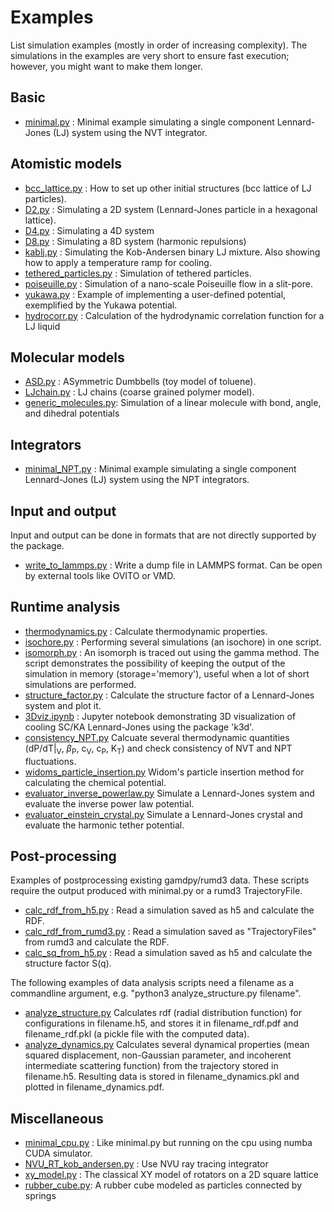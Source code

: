# Examples

List simulation examples (mostly in order of increasing complexity).
The simulations in the examples are very short to ensure fast execution; however, you might want to make them longer.

## Basic

- [minimal.py](minimal.py) : Minimal example simulating a single component Lennard-Jones (LJ) system using the NVT integrator.

## Atomistic models

- [bcc_lattice.py](bcc_lattice.py) : How to set up other initial structures (bcc lattice of LJ particles).
- [D2.py](D2.py) : Simulating a 2D system (Lennard-Jones particle in a hexagonal lattice).
- [D4.py](D4.py) : Simulating a 4D system
- [D8.py](D8.py) : Simulating a 8D system (harmonic repulsions)
- [kablj.py](kablj.py) : Simulating the Kob-Andersen binary LJ mixture. Also showing how to apply a temperature ramp for cooling.
- [tethered_particles.py](tethered_particles.py) : Simulation of tethered particles.
- [poiseuille.py](poiseuille.py) : Simulation of a nano-scale Poiseuille flow in a slit-pore.
- [yukawa.py](yukawa.py) : Example of implementing a user-defined potential, exemplified by the Yukawa potential.
- [hydrocorr.py](hydrocorr.py) : Calculation of the hydrodynamic correlation function for a LJ liquid

## Molecular models

- [ASD.py](ASD.py) : ASymmetric Dumbbells (toy model of toluene).
- [LJchain.py](LJchain.py) : LJ chains (coarse grained polymer model).
- [generic_molecules.py](generic_molecules.py): Simulation of a linear molecule with bond, angle, and dihedral potentials

## Integrators

- [minimal_NPT.py](minimal_NPT.py) : Minimal example simulating a single component Lennard-Jones (LJ) system using the NPT integrators.

## Input and output

Input and output can be done in formats that are not directly supported by the package.

- [write_to_lammps.py](write_to_lammps.py) : Write a dump file in LAMMPS format. Can be open by external tools like OVITO or VMD.

## Runtime analysis

- [thermodynamics.py](thermodynamics.py) : Calculate thermodynamic properties.
- [isochore.py](isochore.py) : Performing several simulations (an isochore) in one script.
- [isomorph.py](isomorph.py) : An isomorph is traced out using the gamma method. The script demonstrates the possibility of keeping the output of the simulation in memory (storage='memory'), useful when a lot of short simulations are performed.
- [structure_factor.py](structure_factor.py) : Calculate the structure factor of a Lennard-Jones system and plot it.
- [3Dviz.ipynb](3Dviz.ipynb) : Jupyter notebook demonstrating 3D visualization of cooling SC/KA Lennard-Jones using the package 'k3d'.
- [consistency_NPT.py](consistency_NPT.py) Calcuate several thermodynamic quantities (dP/dT|<sub>V</sub>, $\beta$<sub>P</sub>, c<sub>V</sub>, c<sub>P</sub>, K<sub>T</sub>) and check consistency of NVT and NPT fluctuations. 
- [widoms_particle_insertion.py](widoms_particle_insertion.py) Widom's particle insertion method for calculating the chemical potential.
- [evaluator_inverse_powerlaw.py](evaluator_inverse_powerlaw.py) Simulate a Lennard-Jones system and evaluate the inverse power law potential.
- [evaluator_einstein_crystal.py](evaluator_einstein_crystal.py) Simulate a Lennard-Jones crystal and evaluate the harmonic tether potential.

## Post-processing

Examples of postprocessing existing gamdpy/rumd3 data. 
These scripts require the output produced with minimal.py or a rumd3 TrajectoryFile.

- [calc_rdf_from_h5.py](calc_rdf_from_h5.py) : Read a simulation saved as h5 and calculate the RDF.
- [calc_rdf_from_rumd3.py](calc_rdf_from_rumd3.py) : Read a simulation saved as "TrajectoryFiles" from rumd3 and calculate the RDF.
- [calc_sq_from_h5.py](calc_sq_from_h5.py) : Read a simulation saved as h5 and calculate the structure factor S(q).

The following examples of data analysis scripts need a filename as a commandline argument, e.g. "python3 analyze_structure.py filename". 

- [analyze_structure.py](analyze_structure.py) Calculates rdf (radial distribution function) for configurations in filename.h5, and stores it in filename_rdf.pdf and filename_rdf.pkl (a pickle file with the computed data).
- [analyze_dynamics.py](analyze_dynamics.py) Calculates several dynamical properties (mean squared displacement, non-Gaussian parameter, and incoherent intermediate scattering function) from the trajectory stored in filename.h5. Resulting data is stored in filename_dynamics.pkl and plotted in filename_dynamics.pdf.

## Miscellaneous

- [minimal_cpu.py](minimal_cpu.py) : Like minimal.py but running on the cpu using numba CUDA simulator.
- [NVU_RT_kob_andersen.py](NVU_RT_kob_andersen.py) : Use NVU ray tracing integrator
- [xy_model.py](xy_model.py) : The classical XY model of rotators on a 2D square lattice
- [rubber_cube.py](rubber_cube.py): A rubber cube modeled as particles connected by springs
